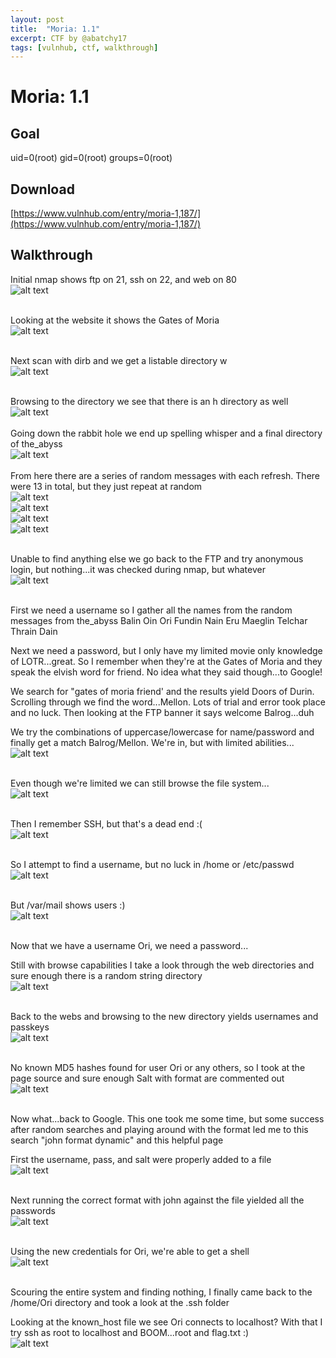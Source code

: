 ```yaml
---
layout: post
title:  "Moria: 1.1"
excerpt: CTF by @abatchy17
tags: [vulnhub, ctf, walkthrough]
---
```


# Moria: 1.1

## Goal 
uid=0(root) gid=0(root) groups=0(root)

## Download
[https://www.vulnhub.com/entry/moria-1,187/](https://www.vulnhub.com/entry/moria-1,187/)

## Walkthrough
Initial nmap shows ftp on 21, ssh on 22, and web on 80
<br>![alt text](../vulnhub/2017/Moria_11/imgs/moria001-nmap.png)
<br><br>

Looking at the website it shows the Gates of Moria 
<br>![alt text](../vulnhub/2017/Moria_11/imgs/moria002-port80.png)
<br><br>

Next scan with dirb and we get a listable directory w
<br>![alt text](../vulnhub/2017/Moria_11/imgs/moria003-dirb.png)
<br><br>

Browsing to the directory we see that there is an h directory as well
<br>![alt text](../vulnhub/2017/Moria_11/imgs/moria004-wdir.png)
<br><br>
Going down the rabbit hole we end up spelling whisper and a final directory of the_abyss
<br>![alt text](../vulnhub/2017/Moria_11/imgs/moria005-whispher.png)
<br><br>
From here there are a series of random messages with each refresh.  There were 13 in total, but they just repeat at random 
<br>![alt text](../vulnhub/2017/Moria_11/imgs/moria006-random02.png)
<br>![alt text](../vulnhub/2017/Moria_11/imgs/moria006-random03.png)
<br>![alt text](../vulnhub/2017/Moria_11/imgs/moria006-random04.png)
<br>![alt text](../vulnhub/2017/Moria_11/imgs/moria006-random07.png)
<br><br>

Unable to find anything else we go back to the FTP and try anonymous login, but nothing...it was checked during nmap, but whatever
<br>![alt text](../vulnhub/2017/Moria_11/imgs/moria007-ftpfail.png)
<br><br>

First we need a username so I gather all the names from the random messages from the_abyss
   Balin
   Oin
   Ori
   Fundin
   Nain
   Eru
   Maeglin
   Telchar
   Thrain
   Dain
 
Next we need a password, but I only have my limited movie only knowledge of LOTR...great.  So I remember when they're at the Gates of Moria and they speak the elvish word for friend.  No idea what they said though...to Google!

We search for "gates of moria friend' and the results yield Doors of Durin. Scrolling through we find the word...Mellon. Lots of trial and error took place and no luck.  Then looking at the FTP banner it says welcome Balrog...duh

We try the combinations of uppercase/lowercase for name/password and finally get a match Balrog/Mellon. We're in, but with limited abilities...
<br>![alt text](../vulnhub/2017/Moria_11/imgs/moria008-ftpsuccess.png)
<br><br>

Even though we're limited we can still browse the file system...
<br>![alt text](../vulnhub/2017/Moria_11/imgs/moria009-ftpbrowse.png)
<br><br>

Then I remember SSH, but that's a dead end :(
<br>![alt text](../vulnhub/2017/Moria_11/imgs/moria010-sshfail.png)
<br><br>

So I attempt to find a username, but no luck in /home or /etc/passwd
<br>![alt text](../vulnhub/2017/Moria_11/imgs/moria011-getuserfail.png)
<br><br>

But /var/mail shows users :)
<br>![alt text](../vulnhub/2017/Moria_11/imgs/moria012-getusersuccess.png)
<br><br>

Now that we have a username Ori, we need a password...

Still with browse capabilities I take a look through the web directories and sure enough there is a random string directory 
<br>![alt text](../vulnhub/2017/Moria_11/imgs/moria013-newdir.png)
<br><br>

Back to the webs and browsing to the new directory yields usernames and passkeys
<br>![alt text](../vulnhub/2017/Moria_11/imgs/moria014-namepasskey.png)
<br><br>

No known MD5 hashes found for user Ori or any others, so I took at the page source and sure enough Salt with format are commented out 
<br>![alt text](../vulnhub/2017/Moria_11/imgs/moria015-passsalt.png)
<br><br>

Now what...back to Google.  This one took me some time, but some success after random searches and playing around with the format led me to this search "john format dynamic" and this helpful page

First the username, pass, and salt were properly added to a file 
<br>![alt text](../vulnhub/2017/Moria_11/imgs/moria016-prisonersfile.png)
<br><br>

Next running the correct format with john against the file yielded all the passwords 
<br>![alt text](../vulnhub/2017/Moria_11/imgs/moria017-john.png)
<br><br>

Using the new credentials for Ori, we're able to get a shell
<br>![alt text](../vulnhub/2017/Moria_11/imgs/moria018-shell.png)
<br><br>

Scouring the entire system and finding nothing, I finally came back to the /home/Ori directory and took a look at the .ssh folder

Looking at the known_host file we see Ori connects to localhost?  With that I try ssh as root to localhost and BOOM...root and flag.txt :) 
<br>![alt text](../vulnhub/2017/Moria_11/imgs/moria019-root.png)
<br><br>
